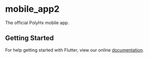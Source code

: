 # mobile_app2

The official PolyHx mobile app.

## Getting Started

For help getting started with Flutter, view our online
[documentation](http://flutter.io/).
